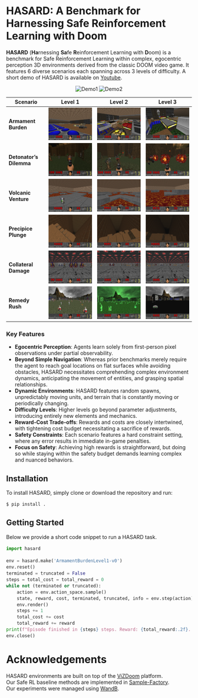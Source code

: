 # HASARD: A Benchmark for Harnessing Safe Reinforcement Learning with Doom

**HASARD** (**Ha**rnessing **Sa**fe **R**einforcement Learning with **D**oom) is a benchmark for Safe Reinforcement 
Learning within complex, egocentric perception 3D environments derived from the classic DOOM video game. It features 6 
diverse scenarios each spanning across 3 levels of difficulty. A short demo of HASARD is available on 
[Youtube](https://www.youtube.com/watch?v=Bi8hSG_Rf4E).

<p align="center">
  <img src="assets/gifs/HASARD_Short_1.gif" alt="Demo1" style="vertical-align: top;"/>
  <img src="assets/gifs/HASARD_Short_2.gif" alt="Demo2" style="vertical-align: top;"/>
</p>

[//]: # ( TODO Add three gifs side by side, each for one level. Combine 6 clips of every env for each. Synchronize them.)

| Scenario                | Level 1                                                                                                  | Level 2                                                                                              | Level 3                                                                                              |
|-------------------------|----------------------------------------------------------------------------------------------------------|------------------------------------------------------------------------------------------------------|------------------------------------------------------------------------------------------------------|
| **Armament Burden**     | <img src="assets/images/armament_burden/level_1.png" alt="Level 1" style="width:400px; height:auto;"/>   | <img src="assets/images/armament_burden/level_2.png" alt="Level 2" style="width:400px; height:auto;"/>    | <img src="assets/images/armament_burden/level_3.png" alt="Level 3" style="width:400px; height:auto;"/>    |
| **Detonator’s Dilemma** | <img src="assets/images/detonators_dilemma/level_1.png" alt="Level 1" style="width:400px; height:auto;"/> | <img src="assets/images/detonators_dilemma/level_2.png" alt="Level 2" style="width:400px; height:auto;"/> | <img src="assets/images/detonators_dilemma/level_3.png" alt="Level 3" style="width:400px; height:auto;"/> |
| **Volcanic Venture**    | <img src="assets/images/volcanic_venture/level_1.png" alt="Level 1" style="width:400px; height:auto;"/>  | <img src="assets/images/volcanic_venture/level_2.png" alt="Level 2" style="width:400px; height:auto;"/>   | <img src="assets/images/volcanic_venture/level_3.png" alt="Level 3" style="width:400px; height:auto;"/>   |
| **Precipice Plunge**    | <img src="assets/images/precipice_plunge/level_1.png" alt="Level 1" style="width:400px; height:auto;"/>  | <img src="assets/images/precipice_plunge/level_2.png" alt="Level 2" style="width:400px; height:auto;"/>   | <img src="assets/images/precipice_plunge/level_3.png" alt="Level 3" style="width:400px; height:auto;"/>   |
| **Collateral Damage**   | <img src="assets/images/collateral_damage/level_1.png" alt="Level 1" style="width:400px; height:auto;"/> | <img src="assets/images/collateral_damage/level_2.png" alt="Level 2" style="width:400px; height:auto;"/>  | <img src="assets/images/collateral_damage/level_3.png" alt="Level 3" style="width:400px; height:auto;"/>  |
| **Remedy Rush**         | <img src="assets/images/remedy_rush/level_1.png" alt="Level 1" style="width:400px; height:auto;"/>       | <img src="assets/images/remedy_rush/level_2.png" alt="Level 2" style="width:400px; height:auto;"/>        | <img src="assets/images/remedy_rush/level_3.png" alt="Level 3" style="width:400px; height:auto;"/>        |


### Key Features
- **Egocentric Perception**: Agents learn solely from first-person pixel observations under partial observability.
- **Beyond Simple Navigation**: Whereas prior benchmarks merely require the agent to reach goal locations on flat surfaces while avoiding obstacles, HASARD necessitates comprehending complex environment dynamics, anticipating the movement of entities, and grasping spatial relationships. 
- **Dynamic Environments**: HASARD features random spawns, unpredictably moving units, and terrain that is constantly moving or periodically changing.
- **Difficulty Levels**: Higher levels go beyond parameter adjustments, introducing entirely new elements and mechanics.
- **Reward-Cost Trade-offs**: Rewards and costs are closely intertwined, with tightening cost budget necessitating a sacrifice of rewards.
- **Safety Constraints**: Each scenario features a hard constraint setting, where any error results in immediate in-game penalties.
- **Focus on Safety**: Achieving high rewards is straightforward, but doing so while staying within the safety budget demands learning complex and nuanced behaviors. 

## Installation
To install HASARD, simply clone or download the repository and run:
```bash
$ pip install .
```

## Getting Started
Below we provide a short code snippet to run a HASARD task.

```python
import hasard

env = hasard.make('ArmamentBurdenLevel1-v0')
env.reset()
terminated = truncated = False
steps = total_cost = total_reward = 0
while not (terminated or truncated):
    action = env.action_space.sample()
    state, reward, cost, terminated, truncated, info = env.step(action)
    env.render()
    steps += 1
    total_cost += cost
    total_reward += reward
print(f"Episode finished in {steps} steps. Reward: {total_reward:.2f}. Cost: {total_cost:.2f}")
env.close()
```

# Acknowledgements

HASARD environments are built on top of the [ViZDoom](https://github.com/mwydmuch/ViZDoom) platform.  
Our Safe RL baseline methods are implemented in [Sample-Factory](https://github.com/alex-petrenko/sample-factory).  
Our experiments were managed using [WandB](https://wandb.ai).
